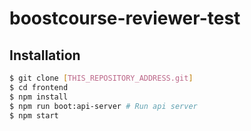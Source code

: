 # boostcourse-reviewer-test

## Installation

```sh
$ git clone [THIS_REPOSITORY_ADDRESS.git]
$ cd frontend
$ npm install
$ npm run boot:api-server # Run api server
$ npm start
```
